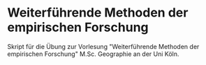# Weiterführende Methoden der empirischen Forschung
Skript für die Übung zur Vorlesung "Weiterführende Methoden der empirischen Forschung" M.Sc. Geographie an der Uni Köln.
